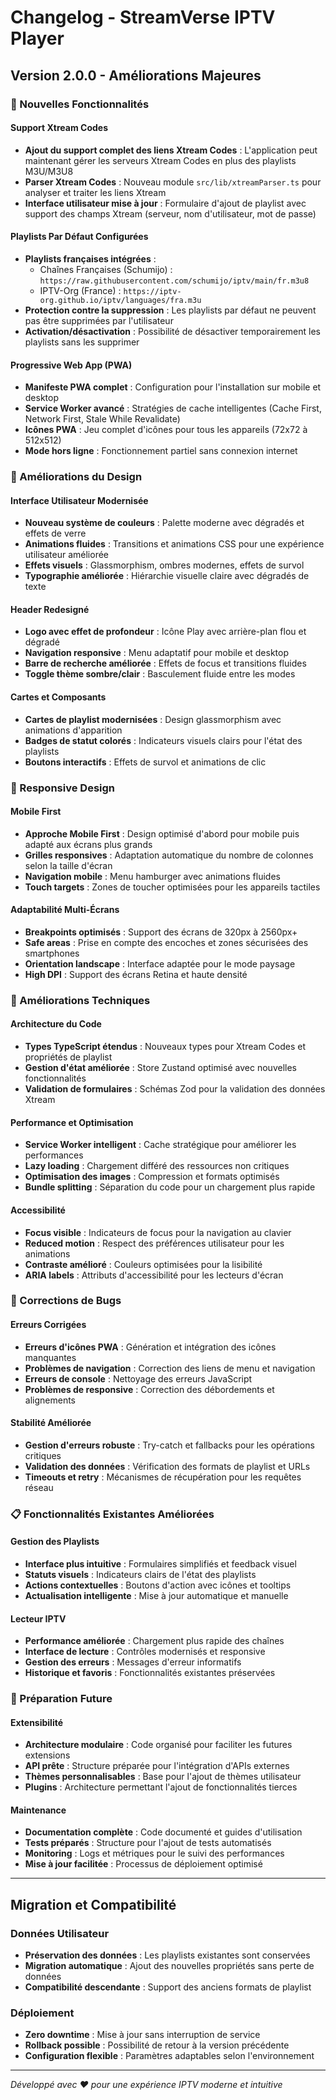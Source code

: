 # Changelog - StreamVerse IPTV Player

## Version 2.0.0 - Améliorations Majeures

### 🚀 Nouvelles Fonctionnalités

#### Support Xtream Codes
- **Ajout du support complet des liens Xtream Codes** : L'application peut maintenant gérer les serveurs Xtream Codes en plus des playlists M3U/M3U8
- **Parser Xtream Codes** : Nouveau module `src/lib/xtreamParser.ts` pour analyser et traiter les liens Xtream
- **Interface utilisateur mise à jour** : Formulaire d'ajout de playlist avec support des champs Xtream (serveur, nom d'utilisateur, mot de passe)

#### Playlists Par Défaut Configurées
- **Playlists françaises intégrées** : 
  - Chaînes Françaises (Schumijo) : `https://raw.githubusercontent.com/schumijo/iptv/main/fr.m3u8`
  - IPTV-Org (France) : `https://iptv-org.github.io/iptv/languages/fra.m3u`
- **Protection contre la suppression** : Les playlists par défaut ne peuvent pas être supprimées par l'utilisateur
- **Activation/désactivation** : Possibilité de désactiver temporairement les playlists sans les supprimer

#### Progressive Web App (PWA)
- **Manifeste PWA complet** : Configuration pour l'installation sur mobile et desktop
- **Service Worker avancé** : Stratégies de cache intelligentes (Cache First, Network First, Stale While Revalidate)
- **Icônes PWA** : Jeu complet d'icônes pour tous les appareils (72x72 à 512x512)
- **Mode hors ligne** : Fonctionnement partiel sans connexion internet

### 🎨 Améliorations du Design

#### Interface Utilisateur Modernisée
- **Nouveau système de couleurs** : Palette moderne avec dégradés et effets de verre
- **Animations fluides** : Transitions et animations CSS pour une expérience utilisateur améliorée
- **Effets visuels** : Glassmorphism, ombres modernes, effets de survol
- **Typographie améliorée** : Hiérarchie visuelle claire avec dégradés de texte

#### Header Redesigné
- **Logo avec effet de profondeur** : Icône Play avec arrière-plan flou et dégradé
- **Navigation responsive** : Menu adaptatif pour mobile et desktop
- **Barre de recherche améliorée** : Effets de focus et transitions fluides
- **Toggle thème sombre/clair** : Basculement fluide entre les modes

#### Cartes et Composants
- **Cartes de playlist modernisées** : Design glassmorphism avec animations d'apparition
- **Badges de statut colorés** : Indicateurs visuels clairs pour l'état des playlists
- **Boutons interactifs** : Effets de survol et animations de clic

### 📱 Responsive Design

#### Mobile First
- **Approche Mobile First** : Design optimisé d'abord pour mobile puis adapté aux écrans plus grands
- **Grilles responsives** : Adaptation automatique du nombre de colonnes selon la taille d'écran
- **Navigation mobile** : Menu hamburger avec animations fluides
- **Touch targets** : Zones de toucher optimisées pour les appareils tactiles

#### Adaptabilité Multi-Écrans
- **Breakpoints optimisés** : Support des écrans de 320px à 2560px+
- **Safe areas** : Prise en compte des encoches et zones sécurisées des smartphones
- **Orientation landscape** : Interface adaptée pour le mode paysage
- **High DPI** : Support des écrans Retina et haute densité

### 🔧 Améliorations Techniques

#### Architecture du Code
- **Types TypeScript étendus** : Nouveaux types pour Xtream Codes et propriétés de playlist
- **Gestion d'état améliorée** : Store Zustand optimisé avec nouvelles fonctionnalités
- **Validation de formulaires** : Schémas Zod pour la validation des données Xtream

#### Performance et Optimisation
- **Service Worker intelligent** : Cache stratégique pour améliorer les performances
- **Lazy loading** : Chargement différé des ressources non critiques
- **Optimisation des images** : Compression et formats optimisés
- **Bundle splitting** : Séparation du code pour un chargement plus rapide

#### Accessibilité
- **Focus visible** : Indicateurs de focus pour la navigation au clavier
- **Reduced motion** : Respect des préférences utilisateur pour les animations
- **Contraste amélioré** : Couleurs optimisées pour la lisibilité
- **ARIA labels** : Attributs d'accessibilité pour les lecteurs d'écran

### 🐛 Corrections de Bugs

#### Erreurs Corrigées
- **Erreurs d'icônes PWA** : Génération et intégration des icônes manquantes
- **Problèmes de navigation** : Correction des liens de menu et navigation
- **Erreurs de console** : Nettoyage des erreurs JavaScript
- **Problèmes de responsive** : Correction des débordements et alignements

#### Stabilité Améliorée
- **Gestion d'erreurs robuste** : Try-catch et fallbacks pour les opérations critiques
- **Validation des données** : Vérification des formats de playlist et URLs
- **Timeouts et retry** : Mécanismes de récupération pour les requêtes réseau

### 📋 Fonctionnalités Existantes Améliorées

#### Gestion des Playlists
- **Interface plus intuitive** : Formulaires simplifiés et feedback visuel
- **Statuts visuels** : Indicateurs clairs de l'état des playlists
- **Actions contextuelles** : Boutons d'action avec icônes et tooltips
- **Actualisation intelligente** : Mise à jour automatique et manuelle

#### Lecteur IPTV
- **Performance améliorée** : Chargement plus rapide des chaînes
- **Interface de lecture** : Contrôles modernisés et responsive
- **Gestion des erreurs** : Messages d'erreur informatifs
- **Historique et favoris** : Fonctionnalités existantes préservées

### 🔮 Préparation Future

#### Extensibilité
- **Architecture modulaire** : Code organisé pour faciliter les futures extensions
- **API prête** : Structure préparée pour l'intégration d'APIs externes
- **Thèmes personnalisables** : Base pour l'ajout de thèmes utilisateur
- **Plugins** : Architecture permettant l'ajout de fonctionnalités tierces

#### Maintenance
- **Documentation complète** : Code documenté et guides d'utilisation
- **Tests préparés** : Structure pour l'ajout de tests automatisés
- **Monitoring** : Logs et métriques pour le suivi des performances
- **Mise à jour facilitée** : Processus de déploiement optimisé

---

## Migration et Compatibilité

### Données Utilisateur
- **Préservation des données** : Les playlists existantes sont conservées
- **Migration automatique** : Ajout des nouvelles propriétés sans perte de données
- **Compatibilité descendante** : Support des anciens formats de playlist

### Déploiement
- **Zero downtime** : Mise à jour sans interruption de service
- **Rollback possible** : Possibilité de retour à la version précédente
- **Configuration flexible** : Paramètres adaptables selon l'environnement

---

*Développé avec ❤️ pour une expérience IPTV moderne et intuitive*

